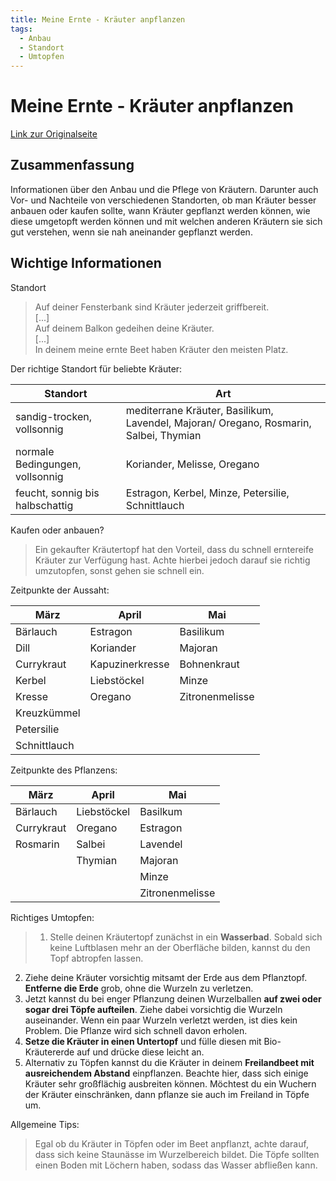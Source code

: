 ```yaml
---
title: Meine Ernte - Kräuter anpflanzen
tags:
  - Anbau
  - Standort
  - Umtopfen
---
```


# Meine Ernte - Kräuter anpflanzen

[Link zur Originalseite](https://www.meine-ernte.de/rund-um-den-gemuesegarten/kraeuter-anpflanzen/)

## Zusammenfassung

Informationen über den Anbau und die Pflege von Kräutern. Darunter auch Vor- und Nachteile von verschiedenen Standorten, ob man Kräuter besser anbauen oder kaufen sollte, wann Kräuter gepflanzt werden können, wie diese umgetopft werden können und mit welchen anderen Kräutern sie sich gut verstehen, wenn sie nah aneinander gepflanzt werden.

## Wichtige Informationen

Standort

> Auf deiner Fensterbank sind Kräuter jederzeit griffbereit.  
> [...]  
> Auf deinem Balkon gedeihen deine Kräuter.  
> [...]  
> In deinem meine ernte Beet haben Kräuter den meisten Platz.

Der richtige Standort für beliebte Kräuter:

| Standort                        | Art                                                                                   |
| ------------------------------- | ------------------------------------------------------------------------------------- |
| sandig-trocken, vollsonnig      | mediterrane Kräuter, Basilikum, Lavendel, Majoran/ Oregano, Rosmarin, Salbei, Thymian |
| normale Bedingungen, vollsonnig | Koriander, Melisse, Oregano                                                           |
| feucht, sonnig bis halbschattig | Estragon, Kerbel, Minze, Petersilie, Schnittlauch                                     |

Kaufen oder anbauen?

> Ein gekaufter Kräutertopf hat den Vorteil, dass du schnell erntereife Kräuter zur Verfügung hast. Achte hierbei jedoch darauf sie richtig umzutopfen, sonst gehen sie schnell ein.

Zeitpunkte der Aussaht:

| März         | April           | Mai             |
| ------------ | --------------- | --------------- |
| Bärlauch     | Estragon        | Basilikum       |
| Dill         | Koriander       | Majoran         |
| Currykraut   | Kapuzinerkresse | Bohnenkraut     |
| Kerbel       | Liebstöckel     | Minze           |
| Kresse       | Oregano         | Zitronenmelisse |
| Kreuzkümmel  |                 |
| Petersilie   |                 |
| Schnittlauch |                 |

Zeitpunkte des Pflanzens:

| März       | April       | Mai             |
| ---------- | ----------- | --------------- |
| Bärlauch   | Liebstöckel | Basilkum        |
| Currykraut | Oregano     | Estragon        |
| Rosmarin   | Salbei      | Lavendel        |
|            | Thymian     | Majoran         |
|            |             | Minze           |
|            |             | Zitronenmelisse |

Richtiges Umtopfen:

> 1. Stelle deinen Kräutertopf zunächst in ein **Wasserbad**. Sobald sich keine Luftblasen mehr an der Oberfläche bilden, kannst du den Topf abtropfen lassen.
2. Ziehe deine Kräuter vorsichtig mitsamt der Erde aus dem Pflanztopf. **Entferne die Erde** grob, ohne die Wurzeln zu verletzen.
3. Jetzt kannst du bei enger Pflanzung deinen Wurzelballen **auf zwei oder sogar drei Töpfe aufteilen**. Ziehe dabei vorsichtig die Wurzeln auseinander. Wenn ein paar Wurzeln verletzt werden, ist dies kein Problem. Die Pflanze wird sich schnell davon erholen.
4. **Setze die Kräuter in einen Untertopf** und fülle diesen mit Bio-Kräutererde auf und drücke diese leicht an.
5. Alternativ zu Töpfen kannst du die Kräuter in deinem **Freilandbeet mit ausreichendem Abstand** einpflanzen. Beachte hier, dass sich einige Kräuter sehr großflächig ausbreiten können. Möchtest du ein Wuchern der Kräuter einschränken, dann pflanze sie auch im Freiland in Töpfe um.

Allgemeine Tips:
> Egal ob du Kräuter in Töpfen oder im Beet anpflanzt, achte darauf, dass sich keine Staunässe im Wurzelbereich bildet. Die Töpfe sollten einen Boden mit Löchern haben, sodass das Wasser abfließen kann.
